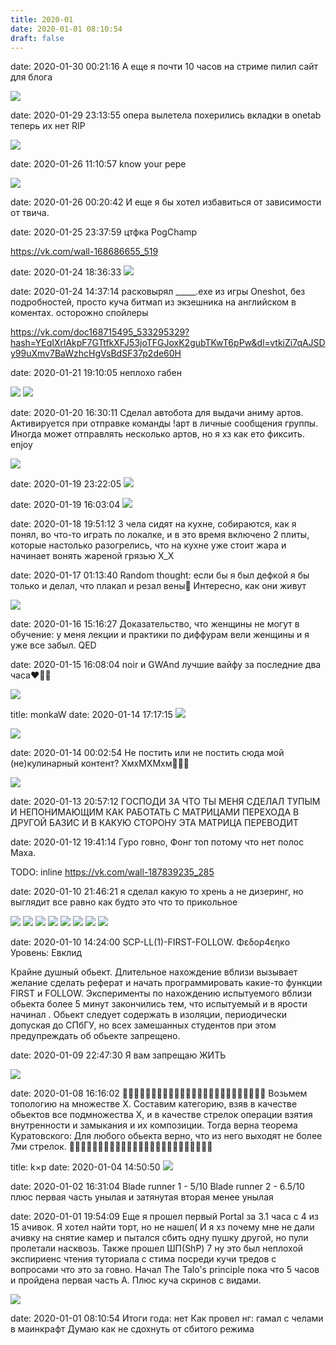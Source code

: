 ```yaml
---
title: 2020-01
date: 2020-01-01 08:10:54
draft: false
---
```


date: 2020-01-30 00:21:16
А еще я почти 10 часов на стриме пилил сайт для блога

![](/img/vk/5l2dewNnvT0.jpg)

date: 2020-01-29 23:13:55
опера вылетела
похерились вкладки в onetab
теперь их нет
RIP

![](/img/vk/OQkacerk0mc.jpg)

date: 2020-01-26 11:10:57
know your pepe

![](/img/vk/Sm0UV9deKT8.jpg)

date: 2020-01-26 00:20:42
И еще я бы хотел избавиться от зависимости от твича.

date: 2020-01-25 23:37:59
цтфка PogChamp

https://vk.com/wall-168686655_519

date: 2020-01-24 18:36:33
![](/img/vk/sZCILdL4o70.jpg)

date: 2020-01-24 14:37:14
расковырял _____.exe из игры Oneshot, без подробностей, просто куча битмап из экзешника на английском в коментах. осторожно спойлеры

https://vk.com/doc168715495_533295329?hash=YEqIXrlAkpF7GTtfkXFJ53joTFGJoxK2gubTKwT6pPw&dl=vtkiZi7qAJSDy99uXmv7BaWzhcHgVsBdSF37p2de60H

date: 2020-01-21 19:10:05
неплохо габен

![](/img/vk/6A01YPkn7zQ.jpg)
![](/img/vk/5wRf0z0KmKQ.jpg)

date: 2020-01-20 16:30:11
Сделал автобота для выдачи аниму артов. Активируется при отправке команды
!арт
в личные сообщения группы. Иногда может отправлять несколько артов, но я хз как ето фиксить. enjoy

![](/img/vk/7_4r2631bW8.jpg)

date: 2020-01-19 23:22:05
![](/img/vk/sA_2sE2IAKo.jpg)

date: 2020-01-19 16:03:04
![](/img/vk/tMfBnUyvX8U.jpg)

date: 2020-01-18 19:51:12
3 чела сидят на кухне, собираются, как я понял, во что-то играть по локалке, и в это время включено 2 плиты, которые настолько разогрелись, что на кухне уже стоит жара и начинает вонять жареной грязью X_X

date: 2020-01-17 01:13:40
Random thought: если бы я был дефкой я бы только и делал, что плакал и резал вены🤔 Интересно, как они живут

![](/img/vk/GEbAPopnMAM.jpg)

date: 2020-01-16 15:16:27
<provocation>
Доказательство, что женщины не могут в обучение: у меня лекции и практики по диффурам вели женщины и я уже все забыл. QED
</provocation>

date: 2020-01-15 16:08:04
noir и GWAnd лучшие вайфу за последние два часа❤💋💘

![](/img/vk/bs1CZD6UFhc.jpg)

title: monkaW
date: 2020-01-14 17:17:15
![](/img/vk/H_K6ut0-naA.jpg)

![](/img/vk/1qWVCu2FDm8.jpg)

date: 2020-01-14 00:02:54
Не постить или не постить сюда мой (не)кулинарный контент? ХмхМХМхм🤔🤔🤔

![](/img/vk/TNX0ZPSRKnM.jpg)

date: 2020-01-13 20:57:12
ГОСПОДИ ЗА ЧТО ТЫ МЕНЯ СДЕЛАЛ ТУПЫМ И НЕПОНИМАЮЩИМ КАК РАБОТАТЬ С МАТРИЦАМИ ПЕРЕХОДА В ДРУГОЙ БАЗИС И В КАКУЮ СТОРОНУ ЭТА МАТРИЦА ПЕРЕВОДИТ

date: 2020-01-12 19:41:14
Гуро говно, Фонг топ потому что нет полос Маха.

TODO: inline
https://vk.com/wall-187839235_285

date: 2020-01-10 21:46:21
я сделал какую то хрень а не дизеринг, но выглядит все равно как будто это что то прикольное

![](/img/vk/Z0tALjTepAw.jpg)
![](/img/vk/PX5XHzF_cEU.jpg)
![](/img/vk/94NBjZ_Vwy0.jpg)
![](/img/vk/JPzPMfMuqjg.jpg)
![](/img/vk/hFsShs83ohE.jpg)
![](/img/vk/ap49qtFlXj0.jpg)
![](/img/vk/YCbBLCmJUaY.jpg)
![](/img/vk/2k4LPaT3-SE.jpg)

date: 2020-01-10 14:24:00
SCP-LL(1)-FIRST-FOLLOW. Φεδορ4εηκο
Уровень: Евклид

Крайне душный обьект. Длительное нахождение вблизи вызывает желание сделать реферат и начать программировать какие-то функции FIRST и FOLLOW. Эксперименты по нахождению испытуемого вблизи обьекта более 5 минут закончились тем, что испытуемый <REDACTED> и в ярости начинал <REDACTED>. Обьект следует содержать в изоляции, периодически допуская до СПбГУ, но всех замешанных студентов при этом предупреждать об обьекте запрещено.

date: 2020-01-09 22:47:30
Я вам запрещаю ЖИТЬ

![](/img/vk/zmvoZadUaFo.jpg)

date: 2020-01-08 16:16:02
🤔🤔🤔🤔🤔🤔🤔🤔🤔🤔🤔🤔🤔🤔🤔🤔🤔🤔🤔🤔🤔🤔🤔🤔🤔
Возьмем топологию на множестве X. Составим категорию, взяв в качестве обьектов все подмножества X, и в качестве стрелок операции взятия внутренности и замыкания и их композиции. Тогда верна теорема Куратовского:
Для любого обьекта верно, что из него выходят не более 7ми стрелок.
🤔🤔🤔🤔🤔🤔🤔🤔🤔🤔🤔🤔🤔🤔🤔🤔🤔🤔🤔🤔🤔🤔🤔🤔🤔

title: k×p
date: 2020-01-04 14:50:50
![](/img/vk/RsON_k4QYWU.jpg)

date: 2020-01-02 16:31:04
Blade runner 1 - 5/10
Blade runner 2 - 6.5/10
плюс первая часть унылая и затянутая вторая менее унылая

date: 2020-01-01 19:54:09
Еще я прошел первый Portal за 3.1 часа с 4 из 15 ачивок. Я хотел найти торт, но не нашел( И я хз почему мне не дали ачивку на снятие камер и пытался сбить одну пушку другой, но пули пролетали насквозь.
Также прошел ШП(ShP) 7 ну это был неплохой экспириенс чтения туториала с стима посреди кучи тредов с вопросами что это за говно.
Начал The Talo's principle пока что 5 часов и пройдена первая часть A. Плюс куча скринов с видами.

![](/img/vk/5qAgGDV3Y_A.jpg)

date: 2020-01-01 08:10:54
Итоги года: нет
Как провел нг: гамал с челами в маинкрафт
Думаю как не сдохнуть от сбитого режима
